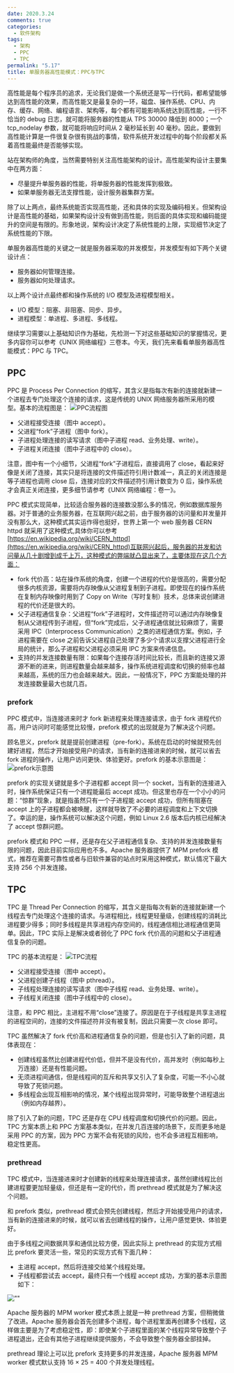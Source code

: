 ```yaml
---
date: 2020.3.24
comments: true
categories:
  - 软件架构
tags:
  - 架构
  - PPC
  - TPC
permalink: "5.17"
title: 单服务器高性能模式：PPC与TPC
---
```

高性能是每个程序员的追求，无论我们是做一个系统还是写一行代码，都希望能够达到高性能的效果，而高性能又是最复杂的一环，磁盘、操作系统、CPU、内存、缓存、网络、编程语言、架构等，每个都有可能影响系统达到高性能，一行不恰当的 debug 日志，就可能将服务器的性能从 TPS 30000 降低到 8000；一个 tcp_nodelay 参数，就可能将响应时间从 2 毫秒延长到 40 毫秒。因此，要做到高性能计算是一件很复杂很有挑战的事情，软件系统开发过程中的每个阶段都关系着高性能最终是否能够实现。

站在架构师的角度，当然需要特别关注高性能架构的设计。高性能架构设计主要集中在两方面：

* 尽量提升单服务器的性能，将单服务器的性能发挥到极致。
* 如果单服务器无法支撑性能，设计服务器集群方案。

除了以上两点，最终系统能否实现高性能，还和具体的实现及编码相关。但架构设计是高性能的基础，如果架构设计没有做到高性能，则后面的具体实现和编码能提升的空间是有限的。形象地说，架构设计决定了系统性能的上限，实现细节决定了系统性能的下限。

单服务器高性能的关键之一就是服务器采取的并发模型，并发模型有如下两个关键设计点：

* 服务器如何管理连接。
* 服务器如何处理请求。

以上两个设计点最终都和操作系统的 I/O 模型及进程模型相关。

* I/O 模型：阻塞、非阻塞、同步、异步。
* 进程模型：单进程、多进程、多线程。

继续学习需要以上基础知识作为基础，先检测一下对这些基础知识的掌握情况，更多内容你可以参考《UNIX 网络编程》三卷本。今天，我们先来看看单服务器高性能模式：PPC 与 TPC。

## PPC

PPC 是 Process Per Connection 的缩写，其含义是指每次有新的连接就新建一个进程去专门处理这个连接的请求，这是传统的 UNIX 网络服务器所采用的模型。基本的流程图是：
![PPC流程图](https://pic.downk.cc/item/5e79d92f9dbe9d88c5edb8c1.jpg)

* 父进程接受连接（图中 accept）。
* 父进程“fork”子进程（图中 fork）。
* 子进程处理连接的读写请求（图中子进程 read、业务处理、write）。
* 子进程关闭连接（图中子进程中的 close）。

注意，图中有一个小细节，父进程“fork”子进程后，直接调用了 close，看起来好像是关闭了连接，其实只是将连接的文件描述符引用计数减一，真正的关闭连接是等子进程也调用 close 后，连接对应的文件描述符引用计数变为 0 后，操作系统才会真正关闭连接，更多细节请参考《UNIX 网络编程：卷一》。

PPC 模式实现简单，比较适合服务器的连接数没那么多的情况，例如数据库服务器。对于普通的业务服务器，在互联网兴起之前，由于服务器的访问量和并发量并没有那么大，这种模式其实运作得也挺好，世界上第一个 web 服务器 CERN httpd 就采用了这种模式,具体你可以参考[https://en.wikipedia.org/wiki/CERN_httpd](https://en.wikipedia.org/wiki/CERN_httpd)互联网兴起后，服务器的并发和访问量从几十剧增到成千上万，这种模式的弊端就凸显出来了，主要体现在这几个方面：

* fork 代价高：站在操作系统的角度，创建一个进程的代价是很高的，需要分配很多内核资源，需要将内存映像从父进程复制到子进程。即使现在的操作系统在复制内存映像时用到了 Copy on Write（写时复制）技术，总体来说创建进程的代价还是很大的。
* 父子进程通信复杂：父进程“fork”子进程时，文件描述符可以通过内存映像复制从父进程传到子进程，但“fork”完成后，父子进程通信就比较麻烦了，需要采用 IPC（Interprocess Communication）之类的进程通信方案。例如，子进程需要在 close 之前告诉父进程自己处理了多少个请求以支撑父进程进行全局的统计，那么子进程和父进程必须采用 IPC 方案来传递信息。
* 支持的并发连接数量有限：如果每个连接存活时间比较长，而且新的连接又源源不断的进来，则进程数量会越来越多，操作系统进程调度和切换的频率也越来越高，系统的压力也会越来越大。因此，一般情况下，PPC 方案能处理的并发连接数量最大也就几百。

### prefork

PPC 模式中，当连接进来时才 fork 新进程来处理连接请求，由于 fork 进程代价高，用户访问时可能感觉比较慢，prefork 模式的出现就是为了解决这个问题。

顾名思义，prefork 就是提前创建进程（pre-fork）。系统在启动的时候就预先创建好进程，然后才开始接受用户的请求，当有新的连接进来的时候，就可以省去 fork 进程的操作，让用户访问更快、体验更好。prefork 的基本示意图是：![prefork示意图](https://pic.downk.cc/item/5e79d9f09dbe9d88c5ee172d.jpg)

prefork 的实现关键就是多个子进程都 accept 同一个 socket，当有新的连接进入时，操作系统保证只有一个进程能最后 accept 成功。但这里也存在一个小小的问题：“惊群”现象，就是指虽然只有一个子进程能 accept 成功，但所有阻塞在 accept 上的子进程都会被唤醒，这样就导致了不必要的进程调度和上下文切换了。幸运的是，操作系统可以解决这个问题，例如 Linux 2.6 版本后内核已经解决了 accept 惊群问题。

prefork 模式和 PPC 一样，还是存在父子进程通信复杂、支持的并发连接数量有限的问题，因此目前实际应用也不多。Apache 服务器提供了 MPM prefork 模式，推荐在需要可靠性或者与旧软件兼容的站点时采用这种模式，默认情况下最大支持 256 个并发连接。

## TPC

TPC 是 Thread Per Connection 的缩写，其含义是指每次有新的连接就新建一个线程去专门处理这个连接的请求。与进程相比，线程更轻量级，创建线程的消耗比进程要少得多；同时多线程是共享进程内存空间的，线程通信相比进程通信更简单。因此，TPC 实际上是解决或者弱化了 PPC fork 代价高的问题和父子进程通信复杂的问题。

TPC 的基本流程是：
![TPC流程](https://pic.downk.cc/item/5e79da3b9dbe9d88c5ee3b6b.jpg)

* 父进程接受连接（图中 accept）。
* 父进程创建子线程（图中 pthread）。
* 子线程处理连接的读写请求（图中子线程 read、业务处理、write）。
* 子线程关闭连接（图中子线程中的 close）。

注意，和 PPC 相比，主进程不用“close”连接了。原因是在于子线程是共享主进程的进程空间的，连接的文件描述符并没有被复制，因此只需要一次 close 即可。

TPC 虽然解决了 fork 代价高和进程通信复杂的问题，但是也引入了新的问题，具体表现在：

* 创建线程虽然比创建进程代价低，但并不是没有代价，高并发时（例如每秒上万连接）还是有性能问题。
* 无须进程间通信，但是线程间的互斥和共享又引入了复杂度，可能一不小心就导致了死锁问题。
* 多线程会出现互相影响的情况，某个线程出现异常时，可能导致整个进程退出（例如内存越界）。

除了引入了新的问题，TPC 还是存在 CPU 线程调度和切换代价的问题。因此，TPC 方案本质上和 PPC 方案基本类似，在并发几百连接的场景下，反而更多地是采用 PPC 的方案，因为 PPC 方案不会有死锁的风险，也不会多进程互相影响，稳定性更高。

### prethread

TPC 模式中，当连接进来时才创建新的线程来处理连接请求，虽然创建线程比创建进程要更加轻量级，但还是有一定的代价，而 prethread 模式就是为了解决这个问题。

和 prefork 类似，prethread 模式会预先创建线程，然后才开始接受用户的请求，当有新的连接进来的时候，就可以省去创建线程的操作，让用户感觉更快、体验更好。

由于多线程之间数据共享和通信比较方便，因此实际上 prethread 的实现方式相比 prefork 要灵活一些，常见的实现方式有下面几种：

* 主进程 accept，然后将连接交给某个线程处理。
* 子线程都尝试去 accept，最终只有一个线程 accept 成功，方案的基本示意图如下：

![""](https://pic.downk.cc/item/5e79dafc9dbe9d88c5ee9adf.jpg)

Apache 服务器的 MPM worker 模式本质上就是一种 prethread 方案，但稍微做了改进。Apache 服务器会首先创建多个进程，每个进程里面再创建多个线程，这样做主要是为了考虑稳定性，即：即使某个子进程里面的某个线程异常导致整个子进程退出，还会有其他子进程继续提供服务，不会导致整个服务器全部挂掉。

prethread 理论上可以比 prefork 支持更多的并发连接，Apache 服务器 MPM worker 模式默认支持 16 × 25 = 400 个并发处理线程。

